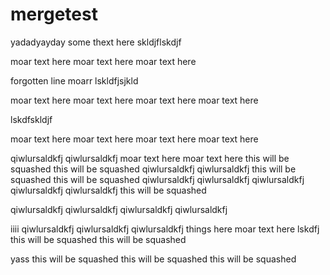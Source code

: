 # mergetest

yadadyayday some thext here
skldjflskdjf

moar text here
moar text here
moar text here

forgotten line
moarr
lskldfjsjkld

moar text here
moar text here
moar text here
moar text here

lskdfskldjf

moar text here
moar text here
moar text here
moar text here

qiwlursaldkfj
qiwlursaldkfj
moar text here
moar text here
this will be squashed
this will be squashed
qiwlursaldkfj
qiwlursaldkfj
this will be squashed
this will be squashed
qiwlursaldkfj
qiwlursaldkfj
qiwlursaldkfj
qiwlursaldkfj
qiwlursaldkfj
this will be squashed

qiwlursaldkfj
qiwlursaldkfj
qiwlursaldkfj
qiwlursaldkfj

iiii
qiwlursaldkfj
qiwlursaldkfj
qiwlursaldkfj
things here
moar text here
lskdfj
this will be squashed
this will be squashed

yass
this will be squashed
this will be squashed
this will be squashed

